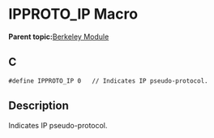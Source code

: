 # IPPROTO\_IP Macro

**Parent topic:**[Berkeley Module](GUID-5F35C98C-EC8E-40FF-9B62-3B31D508F820.md)

## C

```
#define IPPROTO_IP 0   // Indicates IP pseudo-protocol.
```

## Description

Indicates IP pseudo-protocol.

